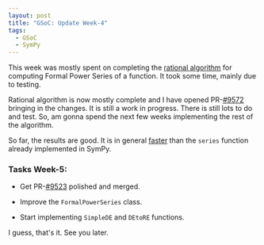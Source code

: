 ```yaml
---
layout: post
title: "GSoC: Update Week-4"
tags:
  - GSoC
  - SymPy
---
```


This week was mostly spent on completing the [rational algorithm](/2015-06-16-gsoc-update-week-3/#rational) for computing
Formal Power Series of a function. It took some time, mainly due to testing.

Rational algorithm is now mostly complete and I have opened 
PR-[\#9572](http://github.com/sympy/sympy/pull/9572) bringing in the changes.
It is still a work in progress. There is still lots to do and test.
So, am gonna spend the next few weeks implementing the rest of the algorithm.

<!-- excerpt -->
So far, the results are good. It is in general [faster](https://github.com/sympy/sympy/pull/9572#issuecomment-115160001) 
than the ``series`` function already implemented in SymPy.

### Tasks Week-5:

* Get PR-[\#9523](http://github.com/sympy/sympy/pull/9523) polished and 
merged.

* Improve the ``FormalPowerSeries`` class.

* Start implementing ``SimpleDE`` and ``DEtoRE`` functions.

I guess, that's it. See you later.
